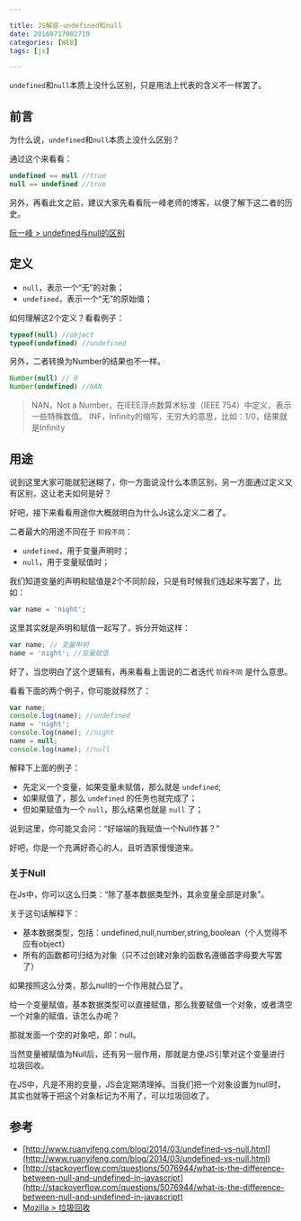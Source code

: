 ```yaml
---

title: JS解惑-undefined和null
date: 20160717002719
categories: [WEB]
tags: [js]

---
```


`undefined`和`null`本质上没什么区别，只是用法上代表的含义不一样罢了。

## 前言

为什么说，`undefined`和`null`本质上没什么区别？

通过这个来看看：

```js
undefined == null //true
null == undefined //true
```

另外，再看此文之前，建议大家先看看阮一峰老师的博客，以便了解下这二者的历史。

[阮一峰 > undefined与null的区别](http://www.ruanyifeng.com/blog/2014/03/undefined-vs-null.html)

## 定义

* `null`，表示一个“无”的对象；
* `undefined`，表示一个“无”的原始值；

如何理解这2个定义？看看例子：

```js
typeof(null) //object
typeof(undefined) //undefined
```

另外，二者转换为Number的结果也不一样。

```js
Number(null) // 0
Number(undefined) //NAN
```

> NAN，Not a Number，在IEEE浮点数算术标准（IEEE 754）中定义，表示一些特殊数值。
> INF，Infinity的缩写，无穷大的意思，比如：1/0，结果就是Infinity

## 用途

说到这里大家可能就犯迷糊了，你一方面说没什么本质区别，另一方面通过定义又有区别，这让老夫如何是好？

好吧，接下来看看用途你大概就明白为什么Js这么定义二者了。

二者最大的用途不同在于 `阶段不同`：

* `undefined`，用于变量声明时；
* `null`，用于变量赋值时；

我们知道变量的声明和赋值是2个不同阶段，只是有时候我们连起来写罢了，比如：

```js
var name = 'night';
```

这里其实就是声明和赋值一起写了，拆分开始这样：

```js
var name; // 变量申明
name = 'night'; //变量赋值
```

好了，当您明白了这个逻辑有，再来看看上面说的二者迭代 `阶段不同` 是什么意思。

看看下面的两个例子，你可能就释然了：

```js
var name;
console.log(name); //undefined
name = 'night';
console.log(name); //night
name = null;
console.log(name); //null
```

解释下上面的例子：

* 先定义一个变量，如果变量未赋值，那么就是 `undefined`;
* 如果赋值了，那么 `undefined` 的任务也就完成了；
* 但如果赋值为一个 `null`，那么结果也就是 `null` 了；


说到这里，你可能又会问：“好端端的我赋值一个Null作甚？”

好吧，你是一个充满好奇心的人，且听洒家慢慢道来。

### 关于Null

在Js中，你可以这么归类：“除了基本数据类型外，其余变量全部是对象”。

关于这句话解释下：

* 基本数据类型，包括：undefined,null,number,string,boolean（个人觉得不应有object）
* 所有的函数都可归结为对象（只不过创建对象的函数名遵循首字母要大写罢了）

如果按照这么分类，那么null的一个作用就凸显了。

给一个变量赋值，基本数据类型可以直接赋值，那么我要赋值一个对象，或者清空一个对象的赋值，该怎么办呢？

那就发面一个空的对象吧，即：null。

当然变量被赋值为Null后，还有另一层作用，那就是方便JS引擎对这个变量进行垃圾回收。

在JS中，凡是不用的变量，JS会定期清理掉。当我们把一个对象设置为null时，其实也就等于把这个对象标记为不用了，可以垃圾回收了。

## 参考

* [http://www.ruanyifeng.com/blog/2014/03/undefined-vs-null.html](http://www.ruanyifeng.com/blog/2014/03/undefined-vs-null.html)
* [http://stackoverflow.com/questions/5076944/what-is-the-difference-between-null-and-undefined-in-javascript](http://stackoverflow.com/questions/5076944/what-is-the-difference-between-null-and-undefined-in-javascript)
* [Mozilla > 垃圾回收](https://developer.mozilla.org/en-US/docs/Web/JavaScript/Memory_Management)




